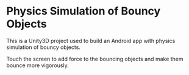 # Physics Simulation of Bouncy Objects

This is a Unity3D project used to build an Android app with physics simulation of bouncy objects.

Touch the screen to add force to the bouncing objects and make them bounce more vigorously.
